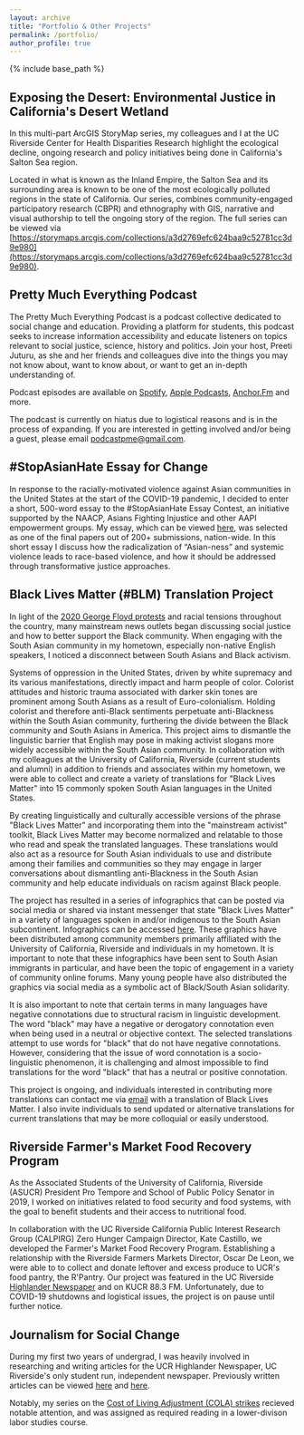 ```yaml
---
layout: archive
title: "Portfolio & Other Projects"
permalink: /portfolio/
author_profile: true
---
```


{% include base_path %}

## Exposing the Desert: Environmental Justice in California's Desert Wetland 

In this multi-part ArcGIS StoryMap series, my colleagues and I at the UC Riverside Center for Health Disparities Research highlight the ecological decline, ongoing research and policy initiatives being done in California's Salton Sea region. 

Located in what is known as the Inland Empire, the Salton Sea and its surrounding area is known to be one of the most ecologically polluted regions in the state of California. Our series, combines community-engaged participatory research (CBPR) and ethnography with GIS, narrative and visual authorship to tell the ongoing story of the region. The full series can be viewed via [https://storymaps.arcgis.com/collections/a3d2769efc624baa9c52781cc3d9e980](https://storymaps.arcgis.com/collections/a3d2769efc624baa9c52781cc3d9e980). 

## Pretty Much Everything Podcast

The Pretty Much Everything Podcast is a podcast collective dedicated to social change and education. Providing a platform for students, this podcast seeks to increase information accessibility and educate listeners on topics relevant to social justice, science, history and politics. Join your host, Preeti Juturu, as she and her friends and colleagues dive into the things you may not know about, want to know about, or want to get an in-depth understanding of.

Podcast episodes are available on [Spotify](https://open.spotify.com/show/5ENo5DLyfuemKlNeHPQsrg), [Apple Podcasts](https://podcasts.apple.com/us/podcast/pretty-much-everything/id1527203735), [Anchor.Fm](https://anchor.fm/podcastpme) and more. 

The podcast is currently on hiatus due to logistical reasons and is in the process of expanding. If you are interested in getting involved and/or being a guest, please email [podcastpme@gmail.com](mailto:podcastpme@gmail.com). 

## #StopAsianHate Essay for Change
In response to the racially-motivated violence against Asian communities in the United States at the start of the COVID-19 pandemic, I decided to enter a short, 500-word essay to the #StopAsianHate Essay Contest, an initiative supported by the NAACP, Asians Fighting Injustice and other AAPI empowerment groups. My essay, which can be viewed [here](https://aapistories.org/vote/ug-2-2 ), was selected as one of the final papers out of 200+ submissions, nation-wide. In this short essay I discuss how the radicalization of “Asian-ness” and systemic violence leads to
race-based violence, and how it should be addressed through transformative justice approaches.


## Black Lives Matter (#BLM) Translation Project

In light of the [2020 George Floyd protests](https://www.nytimes.com/article/george-floyd-protests-timeline.html) and racial tensions throughout the country, many mainstream news outlets began discussing social justice and how to better support the Black community. When engaging with the South Asian community in my hometown, especially non-native English speakers, I noticed a disconnect between South Asians and Black activism. 

Systems of oppression in the United States, driven by white supremacy and its various manifestations, directly impact and harm people of color. Colorist attitudes and historic trauma associated with darker skin tones are prominent among South Asians as a result of Euro-colonialism. Holding colorist and therefore anti-Black sentiments perpetuate anti-Blackness within the South Asian community, furthering the divide between the Black community and South Asians in America. This project aims to dismantle the linguistic barrier that English may pose in making activist slogans more widely accessible within the South Asian community. In collaboration with my colleagues at the University of California, Riverside (current students and alumni) in addition to friends and associates within my hometown, we were able to collect and create a variety of translations for "Black Lives Matter" into 15 commonly spoken South Asian languages in the United States. 

By creating linguistically and culturally accessible versions of the phrase "Black Lives Matter" and incorporating them into the "mainstream activist" toolkit, Black Lives Matter may become normalized and relatable to those who read and speak the translated languages. These translations would also act as a resource for South Asian individuals to use and distribute among their families and communities so they may engage in larger conversations about dismantling anti-Blackness in the South Asian community and help educate individuals on racism against Black people. 

The project has resulted in a series of infographics that can be posted via social media or shared via instant messenger that state "Black Lives Matter" in a variety of languages spoken in and/or indigenous to the South Asian subcontinent. Infographics can be accessed [here](https://tinyurl.com/sa-blm-translation). These graphics have been distributed among community members primarily affiliated with the University of California, Riverside and individuals in my hometown. It is important to note that these infographics have been sent to South Asian immigrants in particular, and have been the topic of engagement in a variety of community online forums. Many young people have also distributed the graphics via social media as a symbolic act of Black/South Asian solidarity.

It is also important to note that certain terms in many languages have negative connotations due to structural racism in linguistic development. The word "black" may have a negative or derogatory connotation even when being used in a neutral or objective context. The selected translations attempt to use words for "black" that do not have negative connotations. However, considering that the issue of word connotation is a socio-linguistic phenomenon, it is challenging and almost impossible to find translations for the word "black" that has a neutral or positive connotation. 

This project is ongoing, and individuals interested in contributing more translations can contact me via [email](mailto:pjutu001@ucr.edu) with a translation of Black Lives Matter. I also invite individuals to send updated or alternative translations for current translations that may be more colloquial or easily understood. 

## Riverside Farmer's Market Food Recovery Program
As the Associated Students of the University of California, Riverside (ASUCR) President Pro Tempore and School of Public Policy Senator in 2019, I worked on initiatives related to food security and food systems, with the goal to benefit students and their access to nutritional food. 

In collaboration with the UC Riverside California Public Interest Research Group (CALPIRG) Zero Hunger Campaign Director, Kate Castillo, we developed the Farmer's Market Food Recovery Program. Establishing a relationship with the Riverside Farmers Markets Director, Oscar De Leon, we were able to to collect and donate leftover and excess produce to UCR's food pantry, the R'Pantry. Our project was featured in the UC Riverside [Highlander Newspaper](https://www.highlandernews.org/36834/student-leaders-collaborate-with-riverside-farmers-market-to-donate-fresh-produce-to-the-rpantry/) and on KUCR 88.3 FM. Unfortunately, due to COVID-19 shutdowns and logistical issues, the project is on pause until further notice. 

## Journalism for Social Change

During my first two years of undergrad, I was heavily involved in researching and writing articles for the UCR Highlander Newspaper, UC Riverside's only student run, independent newspaper. Previously written articles can be viewed [here](https://www.highlandernews.org/author/preetijuturu/) and [here](https://www.highlandernews.org/author/preeti-juturu/). 

Notably, my series on the [Cost of Living Adjustment (COLA) strikes](https://www.highlandernews.org/37781/ucr-students-rally-in-support-of-uc-santa-cruz-cost-of-living-adjustment-strikes/) recieved notable attention, and was assigned as required reading in a lower-divison labor studies course. 


